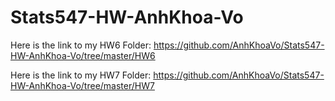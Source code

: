 # Stats547-HW-AnhKhoa-Vo
Here is the link to my HW6 Folder: https://github.com/AnhKhoaVo/Stats547-HW-AnhKhoa-Vo/tree/master/HW6

Here is the link to my HW7 Folder: https://github.com/AnhKhoaVo/Stats547-HW-AnhKhoa-Vo/tree/master/HW7
